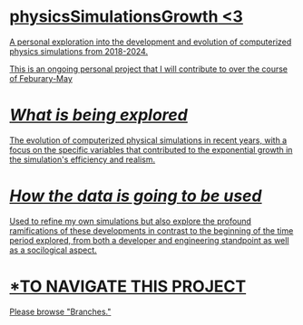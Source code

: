 # <u>physicsSimulationsGrowth<u>    <3
A personal exploration into the development and evolution of computerized physics simulations from 2018-2024. 


This is an ongoing personal project that I will contribute to over the course of Feburary-May


# *What is being explored*

The evolution of computerized physical simulations in recent years, with a focus on the specific variables that contributed to the exponential growth in the simulation's efficiency and realism. 


# *How the data is going to be used*

Used to refine my own simulations but also explore the profound ramifications of these developments in contrast to the beginning of the time period explored, from both a developer and engineering standpoint as well as a socilogical aspect. 


# *TO NAVIGATE THIS PROJECT

Please browse "Branches." 
